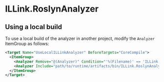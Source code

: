 # ILLink.RoslynAnalyzer

## Using a local build

To use a local build of the analyzer in another project, modify the `Analyzer` ItemGroup as follows:

```xml
<Target Name="UseLocalILLinkAnalyzer" BeforeTargets="CoreCompile">
  <ItemGroup>
    <Analyzer Remove="@(Analyzer)" Condition="'%(Filename)' == 'ILLink.RoslynAnalyzer'" />
    <Analyzer Include="path/to/runtime/artifacts/bin/ILLink.RoslynAnalyzer/Debug/netstandard2.0/ILLink.RoslynAnalyzer.dll" />
  </ItemGroup>
</Target>
```